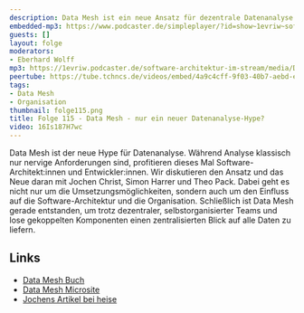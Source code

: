 ```yaml
---
description: Data Mesh ist ein neue Ansatz für dezentrale Datenanalyse.
embedded-mp3: https://www.podcaster.de/simpleplayer/?id=show~1evriw~software-architektur-im-stream~pod-3cc3db935afca84ab9bb4134bb&v=1649603483
guests: []
layout: folge
moderators:
- Eberhard Wolff
mp3: https://1evriw.podcaster.de/software-architektur-im-stream/media/Data_Mesh_-_nur_ein_neuer_Datenanalyse-Hype-1.mp3
peertube: https://tube.tchncs.de/videos/embed/4a9c4cff-9f03-40b7-aebd-ea9717b7580e
tags:
- Data Mesh
- Organisation
thumbnail: folge115.png
title: Folge 115 - Data Mesh - nur ein neuer Datenanalyse-Hype?
video: 16Is187H7wc
---
```




Data Mesh ist der neue Hype für Datenanalyse. Während Analyse
klassisch nur nervige Anforderungen sind, profitieren dieses Mal
Software-Architekt:innen und Entwickler:innen. Wir diskutieren den
Ansatz und das Neue daran mit Jochen Christ, Simon Harrer und Theo
Pack. Dabei geht es nicht nur um die Umsetzungsmöglichkeiten, sondern
auch um den Einfluss auf die Software-Architektur und die
Organisation. Schließlich ist Data Mesh gerade entstanden, um trotz
dezentraler, selbstorganisierter Teams und lose gekoppelten
Komponenten einen zentralisierten Blick auf alle Daten zu liefern.

## Links

* [Data Mesh Buch](https://www.oreilly.com/library/view/data-mesh/9781492092384/)
* [Data Mesh Microsite](https://www.datamesh-architecture.com/)
* [Jochens Artikel bei heise](https://www.heise.de/hintergrund/Data-Mesh-Entwicklungsteams-heben-Datenschaetze-6541007.html)
